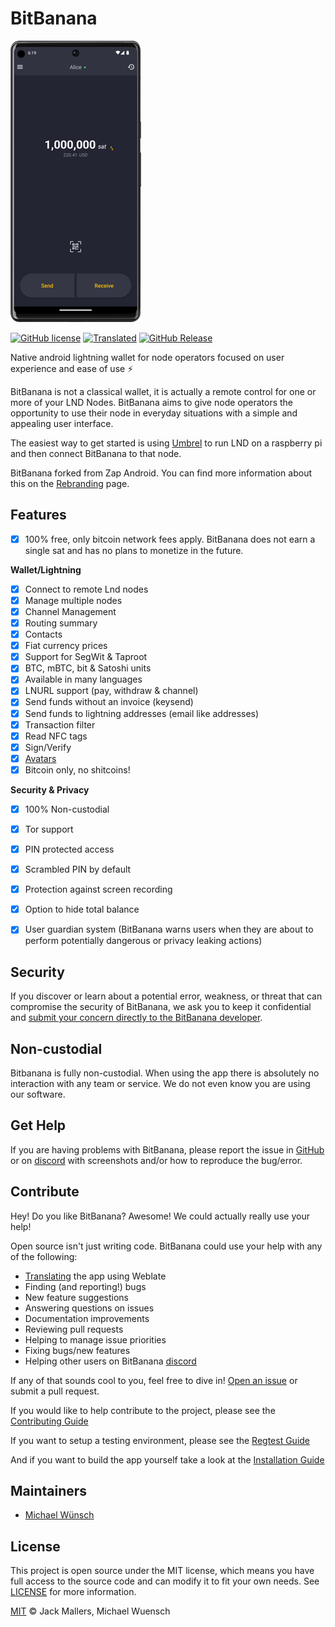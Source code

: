 # BitBanana

![Screenshot of BitBanana app](docs/screenshot.png)

[![GitHub license](https://img.shields.io/badge/License-MIT-yellow.svg)](LICENSE)
[![Translated](https://hosted.weblate.org/widgets/bitbanana/-/svg-badge.svg)](https://hosted.weblate.org/engage/bitbanana/)
[![GitHub Release](https://badgen.net/github/release/michaelWuensch/BitBanana/?color=yellow)](https://github.com/michaelWuensch/BitBanana/releases/latest)

Native android lightning wallet for node operators focused on user experience and ease of use ⚡️

BitBanana is not a classical wallet, it is actually a remote control for one or more of your LND Nodes. BitBanana aims to give node operators the opportunity to use their node in everyday situations with a simple and appealing user interface.

The easiest way to get started is using [Umbrel](https://getumbrel.com/) to run LND on a raspberry pi and then connect BitBanana to that node.

BitBanana forked from Zap Android. You can find more information about this on the [Rebranding](docs/REBRANDING.md) page.

## Features
- [x] 100% free, only bitcoin network fees apply. BitBanana does not earn a single sat and has no plans to monetize in the future.

**Wallet/Lightning**
- [x] Connect to remote Lnd nodes
- [x] Manage multiple nodes
- [x] Channel Management
- [x] Routing summary
- [x] Contacts
- [x] Fiat currency prices
- [x] Support for SegWit & Taproot
- [x] BTC, mBTC, bit & Satoshi units
- [x] Available in many languages
- [x] LNURL support (pay, withdraw & channel)
- [x] Send funds without an invoice (keysend)
- [x] Send funds to lightning addresses (email like addresses)
- [x] Transaction filter
- [x] Read NFC tags
- [x] Sign/Verify
- [x] [Avatars](https://github.com/michaelWuensch/avathor-rfc#avathor) 
- [x] Bitcoin only, no shitcoins!

**Security & Privacy**
- [x] 100% Non-custodial
- [x] Tor support
- [x] PIN protected access
- [x] Scrambled PIN by default
- [x] Protection against screen recording
- [x] Option to hide total balance
- [x] User guardian system (BitBanana warns users when they are about to perform potentially dangerous or privacy leaking actions)


## Security

If you discover or learn about a potential error, weakness, or threat that can compromise the security of BitBanana, we ask you to keep it confidential and [submit your concern directly to the BitBanana developer](mailto:bitbananasecurity@proton.me?subject=[GitHub]%20BitBanana%20Security).

## Non-custodial

Bitbanana is fully non-custodial. When using the app there is absolutely no interaction with any team or service. We do not even know you are using our software.

## Get Help

If you are having problems with BitBanana, please report the issue in [GitHub][issues] or on [discord][discord] with screenshots and/or how to reproduce the bug/error.



## Contribute

Hey! Do you like BitBanana? Awesome! We could actually really use your help!

Open source isn't just writing code. BitBanana could use your help with any of the following:

- [Translating](docs/TRANSLATING.md) the app using Weblate
- Finding (and reporting!) bugs
- New feature suggestions
- Answering questions on issues
- Documentation improvements
- Reviewing pull requests
- Helping to manage issue priorities
- Fixing bugs/new features
- Helping other users on BitBanana [discord][discord]

If any of that sounds cool to you, feel free to dive in! [Open an issue][issues] or submit a pull request.

If you would like to help contribute to the project, please see the [Contributing Guide](docs/CONTRIBUTING.md)

If you want to setup a testing environment, please see the [Regtest Guide](docs/REGTEST.md)

And if you want to build the app yourself take a look at the [Installation Guide](docs/INSTALL.md)

## Maintainers
- [Michael Wünsch](https://github.com/michaelWuensch)

## License

This project is open source under the MIT license, which means you have full access to the source code and can modify it to fit your own needs. See [LICENSE](LICENSE) for more information.

[MIT](LICENSE) © Jack Mallers, Michael Wuensch

[issues]: https://github.com/michaelWuensch/BitBanana/issues
[discord]: https://discord.gg/Xg85BuTc9A